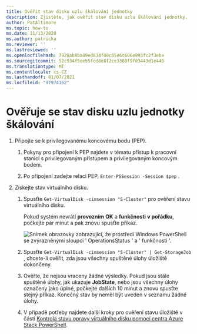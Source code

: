 ```yaml
---
title: Ověřit stav disku uzlu škálování jednotky
description: Zjistěte, jak ověřit stav disku uzlu škálování jednotky.
author: PatAltimore
ms.topic: how-to
ms.date: 11/13/2020
ms.author: patricka
ms.reviewer: ''
ms.lastreviewed: ''
ms.openlocfilehash: 7928ab8ba09ed834f00c05e6c606e993fc2f3ebe
ms.sourcegitcommit: 52c934f5eeb5fcd8e8f2ce3380f9f03443d1e445
ms.translationtype: MT
ms.contentlocale: cs-CZ
ms.lasthandoff: 01/07/2021
ms.locfileid: "97974162"
---
```

# <a name="verifying-scale-unit-node-disk-health"></a>Ověřuje se stav disku uzlu jednotky škálování

1.  Připojte se k privilegovanému koncovému bodu (PEP).

    1.  Pokyny pro připojení k PEP najdete v tématu přístup k pracovní stanici s privilegovaným přístupem a privilegovaným koncovým bodem.

    1.  Po připojení zadejte relaci PEP, `Enter-PSSession -Session $pep` .

2.  Získejte stav virtuálního disku.

    1.  Spusťte `Get-VirtualDisk -cimsession "S-Cluster"` pro ověření stavu virtuálního disku.

        Pokud systém nevrátí **provozním** **OK** a **funkčnosti** **v pořádku**, počkejte pár minut a pak znovu spusťte příkaz.
        
        ![Snímek obrazovky zobrazující, že prostředí Windows PowerShell se zvýrazněnými sloupci ' OperationsStatus ' a ' funkčnosti '.](media/image-57.png)
        
    1.  Spusťte `Get-VirtualDisk -cimsession "S-Cluster" | Get-StorageJob` , chcete-li ověřit, zda jsou všechny spuštěné úlohy úložiště dokončeny.
    
    1.  Ověřte, že nejsou vraceny žádné výsledky. Pokud jsou stále spuštěné úlohy, jak ukazuje **JobState**, nebo jsou všechny úlohy označeny jako úplné, počkejte dalších 10 minut a znovu spusťte stejný příkaz. Konečný stav by neměl být uveden v seznamu žádné úlohy.
    
    1.  V případě potřeby najdete další kroky pro ověření stavu úložiště v části [Kontrola stavu opravy virtuálního disku pomocí centra Azure Stack PowerShell](../../operator/azure-stack-replace-disk.md#check-the-status-of-virtual-disk-repair-using-azure-stack-hub-powershell).
        
